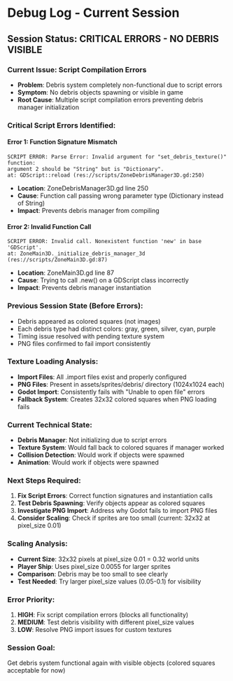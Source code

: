 # Debug Log - Current Session

## Session Status: **CRITICAL ERRORS - NO DEBRIS VISIBLE**

### **Current Issue: Script Compilation Errors**
- **Problem**: Debris system completely non-functional due to script errors
- **Symptom**: No debris objects spawning or visible in game
- **Root Cause**: Multiple script compilation errors preventing debris manager initialization

### **Critical Script Errors Identified:**

#### Error 1: Function Signature Mismatch
```
SCRIPT ERROR: Parse Error: Invalid argument for "set_debris_texture()" function:
argument 2 should be "String" but is "Dictionary".
at: GDScript::reload (res://scripts/ZoneDebrisManager3D.gd:250)
```
- **Location**: ZoneDebrisManager3D.gd line 250
- **Cause**: Function call passing wrong parameter type (Dictionary instead of String)
- **Impact**: Prevents debris manager from compiling

#### Error 2: Invalid Function Call
```
SCRIPT ERROR: Invalid call. Nonexistent function 'new' in base 'GDScript'.
at: ZoneMain3D._initialize_debris_manager_3d (res://scripts/ZoneMain3D.gd:87)
```
- **Location**: ZoneMain3D.gd line 87
- **Cause**: Trying to call .new() on a GDScript class incorrectly
- **Impact**: Prevents debris manager instantiation

### **Previous Session State (Before Errors):**
- Debris appeared as colored squares (not images)
- Each debris type had distinct colors: gray, green, silver, cyan, purple
- Timing issue resolved with pending texture system
- PNG files confirmed to fail import consistently

### **Texture Loading Analysis:**
- **Import Files**: All .import files exist and properly configured
- **PNG Files**: Present in assets/sprites/debris/ directory (1024x1024 each)
- **Godot Import**: Consistently fails with "Unable to open file" errors
- **Fallback System**: Creates 32x32 colored squares when PNG loading fails

### **Current Technical State:**
- **Debris Manager**: Not initializing due to script errors
- **Texture System**: Would fall back to colored squares if manager worked
- **Collision Detection**: Would work if objects were spawned
- **Animation**: Would work if objects were spawned

### **Next Steps Required:**
1. **Fix Script Errors**: Correct function signatures and instantiation calls
2. **Test Debris Spawning**: Verify objects appear as colored squares
3. **Investigate PNG Import**: Address why Godot fails to import PNG files
4. **Consider Scaling**: Check if sprites are too small (current: 32x32 at pixel_size 0.01)

### **Scaling Analysis:**
- **Current Size**: 32x32 pixels at pixel_size 0.01 = 0.32 world units
- **Player Ship**: Uses pixel_size 0.0055 for larger sprites
- **Comparison**: Debris may be too small to see clearly
- **Test Needed**: Try larger pixel_size values (0.05-0.1) for visibility

### **Error Priority:**
1. **HIGH**: Fix script compilation errors (blocks all functionality)
2. **MEDIUM**: Test debris visibility with different pixel_size values
3. **LOW**: Resolve PNG import issues for custom textures

### **Session Goal:**
Get debris system functional again with visible objects (colored squares acceptable for now)
